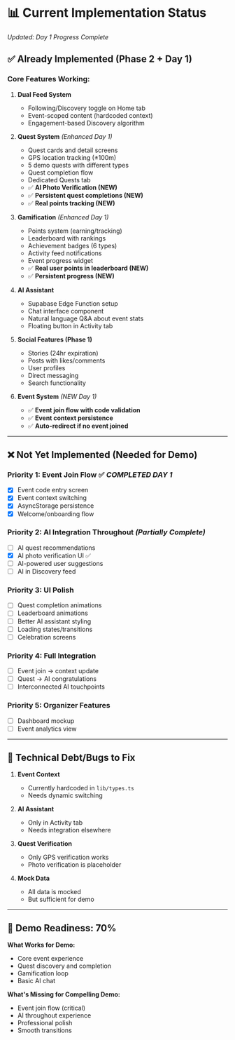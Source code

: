# 📊 Current Implementation Status

*Updated: Day 1 Progress Complete*

## **✅ Already Implemented (Phase 2 + Day 1)**

### **Core Features Working:**
1. **Dual Feed System**
   - Following/Discovery toggle on Home tab
   - Event-scoped content (hardcoded context)
   - Engagement-based Discovery algorithm

2. **Quest System** *(Enhanced Day 1)*
   - Quest cards and detail screens
   - GPS location tracking (±100m)
   - 5 demo quests with different types
   - Quest completion flow
   - Dedicated Quests tab
   - ✅ **AI Photo Verification (NEW)**
   - ✅ **Persistent quest completions (NEW)**
   - ✅ **Real points tracking (NEW)**

3. **Gamification** *(Enhanced Day 1)*
   - Points system (earning/tracking)
   - Leaderboard with rankings
   - Achievement badges (6 types)
   - Activity feed notifications
   - Event progress widget
   - ✅ **Real user points in leaderboard (NEW)**
   - ✅ **Persistent progress (NEW)**

4. **AI Assistant**
   - Supabase Edge Function setup
   - Chat interface component
   - Natural language Q&A about event stats
   - Floating button in Activity tab

5. **Social Features (Phase 1)**
   - Stories (24hr expiration)
   - Posts with likes/comments
   - User profiles
   - Direct messaging
   - Search functionality

6. **Event System** *(NEW Day 1)*
   - ✅ **Event join flow with code validation**
   - ✅ **Event context persistence**
   - ✅ **Auto-redirect if no event joined**

---

## **❌ Not Yet Implemented (Needed for Demo)**

### **Priority 1: Event Join Flow** ✅ *COMPLETED DAY 1*
- [x] Event code entry screen
- [x] Event context switching
- [x] AsyncStorage persistence
- [x] Welcome/onboarding flow

### **Priority 2: AI Integration Throughout** *(Partially Complete)*
- [ ] AI quest recommendations
- [x] AI photo verification UI ✅
- [ ] AI-powered user suggestions
- [ ] AI in Discovery feed

### **Priority 3: UI Polish**
- [ ] Quest completion animations
- [ ] Leaderboard animations
- [ ] Better AI assistant styling
- [ ] Loading states/transitions
- [ ] Celebration screens

### **Priority 4: Full Integration**
- [ ] Event join → context update
- [ ] Quest → AI congratulations
- [ ] Interconnected AI touchpoints

### **Priority 5: Organizer Features**
- [ ] Dashboard mockup
- [ ] Event analytics view

---

## **🔧 Technical Debt/Bugs to Fix**

1. **Event Context**
   - Currently hardcoded in `lib/types.ts`
   - Needs dynamic switching

2. **AI Assistant**
   - Only in Activity tab
   - Needs integration elsewhere

3. **Quest Verification**
   - Only GPS verification works
   - Photo verification is placeholder

4. **Mock Data**
   - All data is mocked
   - But sufficient for demo

---

## **🎯 Demo Readiness: 70%**

**What Works for Demo:**
- Core event experience
- Quest discovery and completion
- Gamification loop
- Basic AI chat

**What's Missing for Compelling Demo:**
- Event join flow (critical)
- AI throughout experience
- Professional polish
- Smooth transitions
